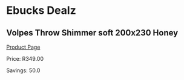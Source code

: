 
# Ebucks Dealz
## Volpes Throw Shimmer soft 200x230 Honey
[Product Page](https://www.ebucks.com/web/shop/productSelected.do?prodId=1155949714&catId=704984344)

Price: R349.00

Savings: 50.0


	